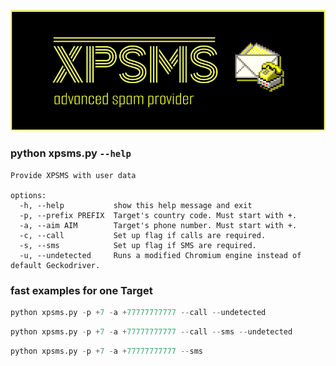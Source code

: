 <div align="center">
<p>
  <img alt="XPSMS" src="./src/assets/xpsms32x.png" width="600px"/>
</p>
</div>

### python xpsms.py `--help`
```
Provide XPSMS with user data

options:
  -h, --help           show this help message and exit
  -p, --prefix PREFIX  Target's country code. Must start with +.
  -a, --aim AIM        Target's phone number. Must start with +.
  -c, --call           Set up flag if calls are required.
  -s, --sms            Set up flag if SMS are required.
  -u, --undetected     Runs a modified Chromium engine instead of default Geckodriver.
```

### fast examples for one Target
```python
python xpsms.py -p +7 -a +77777777777 --call --undetected
```
```python
python xpsms.py -p +7 -a +77777777777 --call --sms --undetected
```
```python
python xpsms.py -p +7 -a +77777777777 --sms
```
